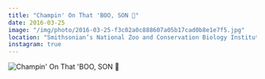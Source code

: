 ```yaml
---
title: "Champin' On That 'BOO, SON 🐼"
date: 2016-03-25
image: "/img/photo/2016-03-25-f3c02a0c888607a05b17cad0b8e1e7f5.jpg"
location: "Smithsonian’s National Zoo and Conservation Biology Institute"
instagram: true
---
```


![Champin' On That 'BOO, SON 🐼](/img/photo/2016-03-25-f3c02a0c888607a05b17cad0b8e1e7f5.jpg)
